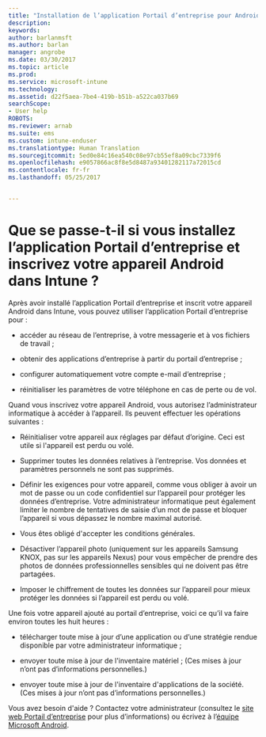 ```yaml
---
title: "Installation de l’application Portail d’entreprise pour Android"
description: 
keywords: 
author: barlanmsft
ms.author: barlan
manager: angrobe
ms.date: 03/30/2017
ms.topic: article
ms.prod: 
ms.service: microsoft-intune
ms.technology: 
ms.assetid: d22f5aea-7be4-419b-b51b-a522ca037b69
searchScope:
- User help
ROBOTS: 
ms.reviewer: arnab
ms.suite: ems
ms.custom: intune-enduser
ms.translationtype: Human Translation
ms.sourcegitcommit: 5ed0e84c16ea540c08e97cb55ef8a09cbc7339f6
ms.openlocfilehash: e9057866ac8f8e5d8487a93401282117a72015cd
ms.contentlocale: fr-fr
ms.lasthandoff: 05/25/2017


---
```


# <a name="what-happens-if-you-install-the-company-portal-app-and-enroll-your-android-device-in-intune"></a>Que se passe-t-il si vous installez l’application Portail d’entreprise et inscrivez votre appareil Android dans Intune ?

Après avoir installé l’application Portail d’entreprise et inscrit votre appareil Android dans Intune, vous pouvez utiliser l’application Portail d’entreprise pour :

-   accéder au réseau de l’entreprise, à votre messagerie et à vos fichiers de travail ;

-   obtenir des applications d’entreprise à partir du portail d’entreprise ;

-   configurer automatiquement votre compte e-mail d’entreprise ;

-   réinitialiser les paramètres de votre téléphone en cas de perte ou de vol.

Quand vous inscrivez votre appareil Android, vous autorisez l’administrateur informatique à accéder à l’appareil. Ils peuvent effectuer les opérations suivantes :

-   Réinitialiser votre appareil aux réglages par défaut d’origine. Ceci est utile si l'appareil est perdu ou volé.

-   Supprimer toutes les données relatives à l’entreprise. Vos données et paramètres personnels ne sont pas supprimés.

-   Définir les exigences pour votre appareil, comme vous obliger à avoir un mot de passe ou un code confidentiel sur l’appareil pour protéger les données d’entreprise. Votre administrateur informatique peut également limiter le nombre de tentatives de saisie d’un mot de passe et bloquer l’appareil si vous dépassez le nombre maximal autorisé.

-   Vous êtes obligé d'accepter les conditions générales.

-   Désactiver l’appareil photo (uniquement sur les appareils Samsung KNOX, pas sur les appareils Nexus) pour vous empêcher de prendre des photos de données professionnelles sensibles qui ne doivent pas être partagées.

-   Imposer le chiffrement de toutes les données sur l’appareil pour mieux protéger les données si l’appareil est perdu ou volé.

Une fois votre appareil ajouté au portail d’entreprise, voici ce qu’il va faire environ toutes les huit heures :

-   télécharger toute mise à jour d’une application ou d’une stratégie rendue disponible par votre administrateur informatique ;

-   envoyer toute mise à jour de l'inventaire matériel ; (Ces mises à jour n’ont pas d’informations personnelles.)

-   envoyer toute mise à jour de l'inventaire d'applications de la société. (Ces mises à jour n’ont pas d’informations personnelles.)

Vous avez besoin d'aide ? Contactez votre administrateur (consultez le [site web Portail d’entreprise](https://portal.manage.microsoft.com) pour plus d’informations) ou écrivez à l’<a href="mailto:wintunedroidfbk@microsoft.com?subject=I'm having trouble installing the Company Portal app on my Android device&body=Describe the issue you're experiencing here.">équipe Microsoft Android</a>.

